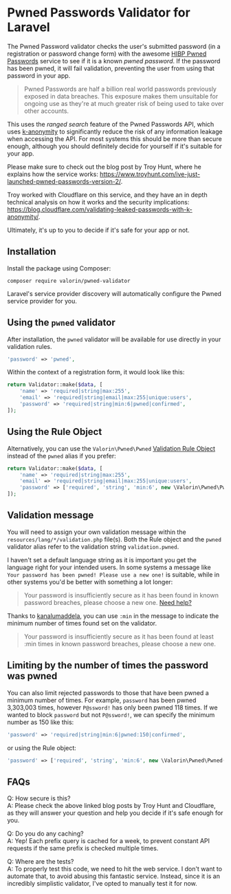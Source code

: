 # Pwned Passwords Validator for Laravel

The Pwned Password validator checks the user's submitted password (in a registration or password change form) with the awesome 
[HIBP Pwned Passwords](https://haveibeenpwned.com/Passwords) service to see if it is a known _pwned password_.
If the password has been pwned, it will fail validation, preventing the user from using that password in your app.

> Pwned Passwords are half a billion real world passwords previously exposed in data breaches. This exposure makes them unsuitable for ongoing use as they're at much greater risk of being used to take over other accounts.

This uses the _ranged search_ feature of the Pwned Passwords API, which uses [k-anonymity](https://en.wikipedia.org/wiki/K-anonymity)
to significantly reduce the risk of any information leakage when accessing the API.
For most systems this should be more than secure enough, although you should definitely decide for yourself if it's suitable for your app. 

Please make sure to check out the blog post by Troy Hunt, where he explains how the service works:
<https://www.troyhunt.com/ive-just-launched-pwned-passwords-version-2/>.  

Troy worked with Cloudflare on this service, and they have an in depth technical analysis on how it works and the security implications: 
<https://blog.cloudflare.com/validating-leaked-passwords-with-k-anonymity/>.

Ultimately, it's up to you to decide if it's safe for your app or not.

## Installation

Install the package using Composer:

```
composer require valorin/pwned-validator
```

Laravel's service provider discovery will automatically configure the Pwned service provider for you.

## Using the `pwned` validator

After installation, the `pwned` validator will be available for use directly in your validation rules.
```php
'password' => 'pwned',
```

Within the context of a registration form, it would look like this:
```php
return Validator::make($data, [
    'name' => 'required|string|max:255',
    'email' => 'required|string|email|max:255|unique:users',
    'password' => 'required|string|min:6|pwned|confirmed',
]);
```

## Using the Rule Object

Alternatively, you can use the `Valorin\Pwned\Pwned` [Validation Rule Object](https://laravel.com/docs/5.5/validation#using-rule-objects)
instead of the `pwned` alias if you prefer:

```php
return Validator::make($data, [
    'name' => 'required|string|max:255',
    'email' => 'required|string|email|max:255|unique:users',
    'password' => ['required', 'string', 'min:6', new \Valorin\Pwned\Pwned, 'confirmed'],
]);
```

## Validation message

You will need to assign your own validation message within the `resources/lang/*/validation.php` file(s).
Both the Rule object and the `pwned` validator alias refer to the validation string `validation.pwned`.

I haven't set a default language string as it is important you get the language right for your intended users. 
In some systems a message like `Your password has been pwned! Please use a new one!` is suitable, while in other systems
you'd be better with something a lot longer:
 
> Your password is insufficiently secure as it has been found in known password breaches, please choose a new one. [Need help?](#)

Thanks to [kanalumaddela](https://github.com/valorin/pwned-validator/pull/2), you can use `:min` in the message to indicate the minimum number of times found set on the validator.

> Your password is insufficiently secure as it has been found at least :min times in known password breaches, please choose a new one.

## Limiting by the number of times the password was pwned

You can also limit rejected passwords to those that have been pwned a minimum number of times.
For example, `password` has been pwned 3,303,003 times, however `P@ssword!` has only been pwned 118 times.
If we wanted to block `password` but not `P@ssword!`, we can specify the minimum number as 150 like this:

```php
'password' => 'required|string|min:6|pwned:150|confirmed',
```

or using the Rule object:
```php
'password' => ['required', 'string', 'min:6', new \Valorin\Pwned\Pwned(150), 'confirmed'],
```
 
## FAQs

Q: How secure is this?  
A: Please check the above linked blog posts by Troy Hunt and Cloudflare, as they will answer your question and help you decide if it's safe enough for you.

Q: Do you do any caching?  
A: Yep! Each prefix query is cached for a week, to prevent constant API requests if the same prefix is checked multiple times. 

Q: Where are the tests?  
A: To properly test this code, we need to hit the web service. I don't want to automate that, to avoid abusing this fantastic service. Instead, since it is an incredibly simplistic validator, I've opted to manually test it for now. 
